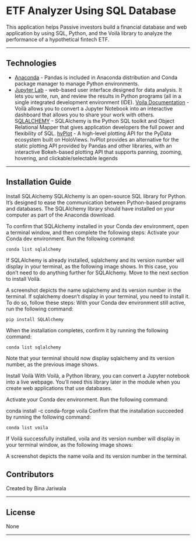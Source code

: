 # ETF Analyzer Using SQL Database 
This application helps Passive investors build a financial database and web application by using SQL, Python, and the Voilà library to analyze the performance of a hypothetical fintech ETF.

---
## Technologies

- [Anaconda](https://www.anaconda.com/products/individual) - Pandas is included in Anaconda distribution and Conda package manager to manage Python environments.
- [Jupyter Lab](https://jupyter.org/) - web-based user interface designed for data analysis. It lets you write, run, and review the results in Python programs (all in a single integrated development environment (IDE).
[Voila Documentation](https://voila.readthedocs.io/en/stable/index.html) - Voilà allows you to convert a Jupyter Notebook into an interactive dashboard that allows you to share your work with others.
S[QLALCHEMY](https://www.sqlalchemy.org) - SQLAlchemy is the Python SQL toolkit and Object Relational Mapper that gives application developers the full power and flexibility of SQL.
[hvPlot](https://hvplot.holoviz.org) - A high-level plotting API for the PyData ecosystem built on HoloViews. hvPlot provides an alternative for the static plotting API provided by Pandas and other libraries, with an interactive Bokeh-based plotting API that supports panning, zooming, hovering, and clickable/selectable legends

---
## Installation Guide

Install SQLAlchemy
SQLAlchemy is an open-source SQL library for Python. It’s designed to ease the communication between Python-based programs and databases. The SQLAlchemy library should have installed on your computer as part of the Anaconda download.

To confirm that SQLAlchemy installed in your Conda dev environment, open a terminal window, and then complete the following steps:
Activate your Conda dev environment.
Run the following command:
```
conda list sqlalchemy
```
If SQLAlchemy is already installed, sqlalchemy and its version number will display in your terminal, as the following image shows. In this case, you don’t need to do anything further for SQLAlchemy. Move to the next section to install Voilà.

A screenshot depicts the name sqlalchemy and its version number in the terminal.
If sqlalchemy doesn’t display in your terminal, you need to install it. To do so, follow these steps:
With your Conda dev environment still active, run the following command:
```
pip install SQLAlchemy
```
When the installation completes, confirm it by running the following command:
```
conda list sqlalchemy
```
Note that your terminal should now display sqlalchemy and its version number, as the previous image shows.

Install Voilà
With Voilà, a Python library, you can convert a Jupyter notebook into a live webpage. You’ll need this library later in the module when you create web applications that use databases.

Activate your Conda dev environment.
Run the following command:

conda install -c conda-forge voila
Confirm that the installation succeeded by running the following command:
```
conda list voila
```
If Voilà successfully installed, voila and its version number will display in your terminal window, as the following image shows:

A screenshot depicts the name voila and its version number in the terminal.


## Contributors

Created by Bina Jariwala

---

## License

None

---



